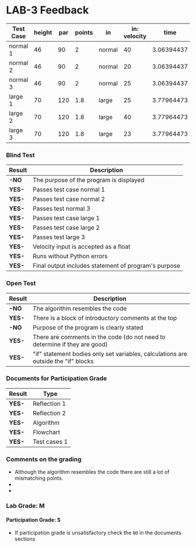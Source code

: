 # LAB-3 Feedback

| Test Case | height | par   | points | in       | in: velocity | time       | distance    | out: points | out: statement       |
|-----------|--------|-------|--------|----------|--------------|------------|-------------|-------------|----------------------|
| normal 1  | 46     | 90    | 2      | normal   | 40           | 3.06394437 | 122.5577748 | 125.1155496 | **better than par!** |
| normal 2  | 46     | 90    | 2      | normal   | 20           | 3.06394437 | 61.2788874  | 2.557774797 | **what happened?**   |
| normal 3  | 46     | 90    | 2      | normal   | 25           | 3.06394437 | 76.59860925 | 33.1972185  | **sorry**            |
| large 1   | 70     | 120   | 1.8    | large    | 25           | 3.77964473 | 94.49111825 | 14.08401285 | **sorry**            |
| large 2   | 70     | 120   | 1.8    | large    | 40           | 3.77964473 | 151.1857892 | 116.1344206 | **better than par!** |
| large 3   | 70     | 120   | 1.8    | large    | 23           | 3.77964473 | 86.93182879 | 0.477291826 | **what happened?**   |

### Blind Test
|Result |Description|
|------------|------------------------------------------------------|
| **-NO** | The purpose of the program is displayed              |  
| **YES-** | Passes test case normal 1                            |   
| **YES-** | Passes test case normal 2                            |
| **YES-** | Passes test normal 3                                 |    
| **YES-** | Passes test case large 1                             |   
| **YES-** | Passes test case large 2                             |   
| **YES-** | Passes test large 3                                  |   
| **YES-** | Velocity input is accepted as a float                |   
| **YES-** | Runs without Python errors                           |
| **YES-** | Final output includes statement of program's purpose |

### Open Test
|Result |Description|
|--------------|-----------------------------------------|
|**-NO**| The algorithm resembles the code   |
|**YES-**| There is a block of introductory comments at the top |  
|**-NO**| Purpose of the program is clearly stated |  
|**YES-**| There are comments in the code (do not need to determine if they are good)|
|**YES-**| "if" statement bodies only set variables, calculations are outside the "if" blocks |

### Documents for Participation Grade

|Result         |Type            |
|---------------|----------------|
|**YES-**     | Reflection 1   |
|**YES-**     | Reflection 2   |
|**YES-**     | Algorithm      |
|**YES-**     | Flowchart      |
|**YES-**     | Test cases 1   |

### Comments on the grading
- Although the algorithm resembles the code there are still a lot of mismatching points. 
- 
- 
### Lab Grade: M

#### Participation Grade: S
 - If participation grade is unsatisfactory check the `NO` in the documents sections
